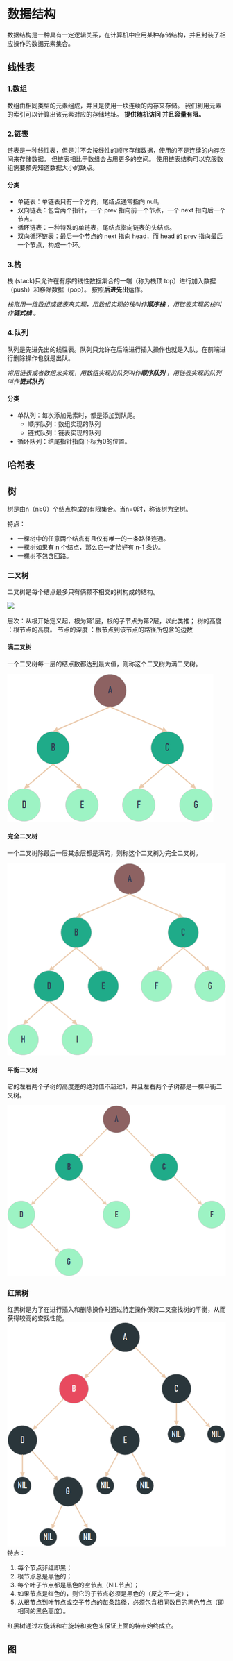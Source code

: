 # 数据结构
数据结构是一种具有一定逻辑关系，在计算机中应用某种存储结构，并且封装了相应操作的数据元素集合。

## 线性表
### 1.数组
数组由相同类型的元素组成，并且是使用一块连续的内存来存储。
我们利用元素的索引可以计算出该元素对应的存储地址。
**提供随机访问 并且容量有限。**

### 2.链表
链表是一种线性表，但是并不会按线性的顺序存储数据，使用的不是连续的内存空间来存储数据。
但链表相比于数组会占用更多的空间。
使用链表结构可以克服数组需要预先知道数据大小的缺点。

#### 分类
* 单链表：单链表只有一个方向，尾结点通常指向 null。
* 双向链表：包含两个指针，一个 prev 指向前一个节点，一个 next 指向后一个节点。
* 循环链表：一种特殊的单链表，尾结点指向链表的头结点。
* 双向循环链表：最后一个节点的 next 指向 head，而 head 的 prev 指向最后一个节点，构成一个环。

### 3.栈
栈 (stack)只允许在有序的线性数据集合的一端（称为栈顶 top）进行加入数据（push）和移除数据（pop）。
按照**后进先出**运作。

_栈常用一维数组或链表来实现，用数组实现的栈叫作**顺序栈** ，用链表实现的栈叫作**链式栈** 。_

### 4.队列
队列是先进先出的线性表。队列只允许在后端进行插入操作也就是入队，在前端进行删除操作也就是出队。

_常用链表或者数组来实现，用数组实现的队列叫作**顺序队列** ，用链表实现的队列叫作**链式队列**_
#### 分类
* 单队列：每次添加元素时，都是添加到队尾。
  * 顺序队列：数组实现的队列
  * 链式队列：链表实现的队列
* 循环队列：结尾指针指向下标为0的位置。
## 哈希表

## 树
树是由n（n≥0）个结点构成的有限集合。当n=0时，称该树为空树。

特点：
* 一棵树中的任意两个结点有且仅有唯一的一条路径连通。
* 一棵树如果有 n 个结点，那么它一定恰好有 n-1 条边。
* 一棵树不包含回路。
### 二叉树
二叉树是每个结点最多只有俩颗不相交的树构成的结构。

![](./img/树.png)

层次：从根开始定义起，根为第1层，根的子节点为第2层，以此类推；
树的高度 ：根节点的高度。
节点的深度 ：根节点到该节点的路径所包含的边数

#### 满二叉树
一个二叉树每一层的结点数都达到最大值，则称这个二叉树为满二叉树。

![](./img/满二叉树.png)

#### 完全二叉树
一个二叉树除最后一层其余层都是满的，则称这个二叉树为完全二叉树。

![](./img/完全二叉树.png)

#### 平衡二叉树
它的左右两个子树的高度差的绝对值不超过1，并且左右两个子树都是一棵平衡二叉树。

![](./img/平衡二叉树.png)

### 红黑树
红黑树是为了在进行插入和删除操作时通过特定操作保持二叉查找树的平衡，从而获得较高的查找性能。
![](./img/红黑树.png)
特点：
1. 每个节点非红即黑；
2. 根节点总是黑色的；
3. 每个叶子节点都是黑色的空节点（NIL节点）；
4. 如果节点是红色的，则它的子节点必须是黑色的（反之不一定）；
5. 从根节点到叶节点或空子节点的每条路径，必须包含相同数目的黑色节点（即相同的黑色高度）。

红黑树通过左旋转和右旋转和变色来保证上面的特点始终成立。
## 图
